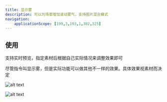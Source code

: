 ```yaml
---
title: 显示雾
description: 可以为场景增加滚动雾气，支持图片混合模式
navigation:
    applicationScope: [199,3,193,1,302,325]
---
```


## 使用

支持实时预览，指定素材后根据自己实际情况来调整效果即可

尽管指令叫显示雾，但是实际功能可以做其他不一样的效果。具体效果视素材而决定

![alt text](https://cdn.gcw.wiki.wiki/gcw/image/zh_hans/commands/scene/fogsetting/1.gif)

![alt text](https://cdn.gcw.wiki.wiki/gcw/image/zh_hans/commands/scene/fogsetting/2.gif)
